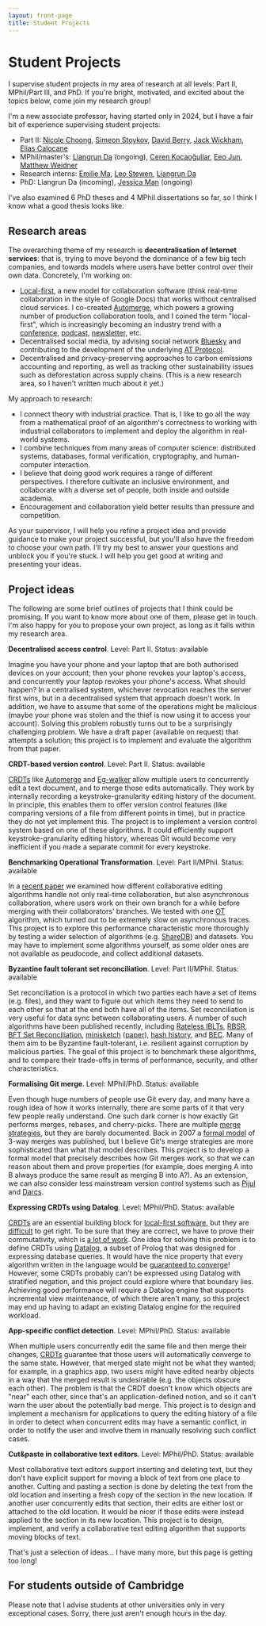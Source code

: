 ```yaml
---
layout: front-page
title: Student Projects
---
```


<h1>Student Projects</h1>

I supervise student projects in my area of research at all levels: Part II, MPhil/Part III, and PhD.
If you're bright, motivated, and excited about the topics below, come join my research group!

I'm a new associate professor, having started only in 2024, but I have a fair bit of experience
supervising student projects:

* Part II:
  [Nicole Choong](https://www.cl.cam.ac.uk/teaching/projects/archive/2023/nwyc2-dissertation.pdf),
  [Simeon Stoykov](https://www.cl.cam.ac.uk/teaching/projects/archive/2020/ss2476-dissertation.pdf),
  [David Berry](https://www.cst.cam.ac.uk/people/dgb37),
  [Jack Wickham](https://www.cl.cam.ac.uk/teaching/projects/archive/2019/jaw89-dissertation.pdf),
  [Elias Calocane](https://www.cl.cam.ac.uk/teaching/projects/archive/2018/ec581-dissertation.pdf)
* MPhil/master's:
  [Liangrun Da](https://liangrunda.com/) (ongoing),
  [Ceren Kocaoğullar](https://www.cl.cam.ac.uk/teaching/masters/projects/archive/1921/CerenKocaogullarProject.pdf),
  [Eeo Jun](https://www.cl.cam.ac.uk/teaching/masters/projects/archive/1921/JunEeoProject.pdf),
  [Matthew Weidner](https://mattweidner.com/assets/pdf/acs-dissertation.pdf)
* Research interns:
  [Emilie Ma](https://kewbi.sh/),
  [Leo Stewen](https://arxiv.org/abs/2404.11308),
  [Liangrun Da](https://arxiv.org/abs/2311.14007)
* PhD:
  Liangrun Da (incoming),
  [Jessica Man](https://www.cst.cam.ac.uk/people/psjm3) (ongoing)

I've also examined 6 PhD theses and 4 MPhil dissertations so far, so I think I know what a good
thesis looks like.

Research areas
--------------

The overarching theme of my research is **decentralisation of Internet services**: that is, trying
to move beyond the dominance of a few big tech companies, and towards models where users have better
control over their own data. Concretely, I'm working on:

* [Local-first](https://www.inkandswitch.com/local-first/), a new model for collaboration software
  (think real-time collaboration in the style of Google Docs) that works without centralised cloud
  services. I co-created [Automerge](https://automerge.org/), which powers a growing number of
  production collaboration tools, and I coined the term "local-first", which is increasingly
  becoming an industry trend with a [conference](https://www.localfirstconf.com/),
  [podcast](https://www.localfirst.fm/), [newsletter](https://www.localfirstnews.com/), etc.
* Decentralised social media, by advising social network [Bluesky](https://bsky.social/about) and
  contributing to the development of the underlying [AT Protocol](https://atproto.com/).
* Decentralised and privacy-preserving approaches to carbon emissions accounting and reporting, as
  well as tracking other sustainability issues such as deforestation across supply chains. (This is
  a new research area, so I haven't written much about it yet.)

My approach to research:

* I connect theory with industrial practice. That is, I like to go all the way from a mathematical
  proof of an algorithm's correctness to working with industrial collaborators to implement and
  deploy the algorithm in real-world systems.
* I combine techniques from many areas of computer science: distributed systems, databases, formal
  verification, cryptography, and human-computer interaction.
* I believe that doing good work requires a range of different perspectives. I therefore cultivate
  an inclusive environment, and collaborate with a diverse set of people, both inside and outside
  academia.
* Encouragement and collaboration yield better results than pressure and competition.

As your supervisor, I will help you refine a project idea and provide guidance to make your project
successful, but you'll also have the freedom to choose your own path. I'll try my best to answer
your questions and unblock you if you're stuck. I will help you get good at writing and presenting
your ideas.


Project ideas
-------------

The following are some brief outlines of projects that I think could be promising. If you want to
know more about one of them, please get in touch. I'm also happy for you to propose your own
project, as long as it falls within my research area.

**Decentralised access control**. Level: Part II. Status: available

Imagine you have your phone and your laptop that are both authorised devices on your account; then
your phone revokes your laptop's access, and concurrently your laptop revokes your phone's access.
What should happen? In a centralised system, whichever revocation reaches the server first wins, but
in a decentralised system that approach doesn't work. In addition, we have to assume that some of
the operations might be malicious (maybe your phone was stolen and the thief is now using it to
access your account). Solving this problem robustly turns out to be a surprisingly challenging
problem. We have a draft paper (available on request) that attempts a solution; this project is to
implement and evaluate the algorithm from that paper.

**CRDT-based version control**. Level: Part II. Status: available

[CRDTs](https://crdt.tech/) like [Automerge](https://automerge.org/) and
[Eg-walker](https://arxiv.org/abs/2409.14252) allow multiple users to concurrently edit a text
document, and to merge those edits automatically. They work by internally recording
a keystroke-granularity editing history of the document. In principle, this enables them to offer
version control features (like comparing versions of a file from different points in time), but in
practice they do not yet implement this. The project is to implement a version control system based
on one of these algorithms. It could efficiently support keystroke-granularity editing history,
whereas Git would become very inefficient if you made a separate commit for every keystroke.

**Benchmarking Operational Transformation**. Level: Part II/MPhil. Status: available

In a [recent paper](https://arxiv.org/abs/2409.14252) we examined how different collaborative
editing algorithms handle not only real-time collaboration, but also asynchronous collaboration,
where users work on their own branch for a while before merging with their collaborators' branches.
We tested with one [OT](https://en.wikipedia.org/wiki/Operational_transformation) algorithm, which
turned out to be extremely slow on asynchronous traces. This project is to explore this performance
characteristic more thoroughly by testing a wider selection of algorithms (e.g.
[ShareDB](https://github.com/share/sharedb)) and datasets. You may have to implement some algorithms
yourself, as some older ones are not available as peudocode, and collect additional datasets.

**Byzantine fault tolerant set reconciliation**. Level: Part II/MPhil. Status: available

Set reconciliation is a protocol in which two parties each have a set of items (e.g. files), and
they want to figure out which items they need to send to each other so that at the end both have all
of the items. Set reconciliation is very useful for data sync between collaborating users. A number
of such algorithms have been published recently, including
[Rateless IBLTs](https://arxiv.org/pdf/2402.02668),
[RBSR](https://logperiodic.com/rbsr.html),
[BFT Set Reconciliation](https://lsd.gnunet.org/lsd0003/),
[minisketch](https://github.com/sipa/minisketch) ([paper](https://arxiv.org/pdf/1905.10518)),
[hash history](https://oceanstore.cs.berkeley.edu/publications/papers/pdf/hh_icdcs03_kang.pdf), and
[BEC](https://arxiv.org/abs/2012.00472).
Many of them aim to be Byzantine fault-tolerant, i.e. resilient against corruption by malicious
parties. The goal of this project is to benchmark these algorithms, and to compare their trade-offs
in terms of performance, security, and other characteristics.

**Formalising Git merge**. Level: MPhil/PhD. Status: available

Even though huge numbers of people use Git every day, and many have a rough idea of how it works
internally, there are some parts of it that very few people really understand. One such dark corner
is how exactly Git performs merges, rebases, and cherry-picks. There are multiple
[merge strategies](https://git-scm.com/docs/merge-strategies), but they are barely documented. Back
in 2007 a [formal model](https://www.cis.upenn.edu/~bcpierce/papers/diff3-short.pdf) of 3-way merges
was published, but I believe Git's merge strategies are more sophisticated than what that model
describes. This project is to develop a formal model that precisely describes how Git merges work,
so that we can reason about them and prove properties (for example, does merging A into B always
produce the same result as merging B into A?). As an extension, we can also consider less mainstream
version control systems such as [Pijul](https://pijul.org/manual/theory.html) and
[Darcs](https://en.wikibooks.org/wiki/Understanding_Darcs/Patch_theory).

**Expressing CRDTs using Datalog**. Level: MPhil/PhD. Status: available

[CRDTs](https://crdt.tech/) are an essential building block for
[local-first software](https://www.inkandswitch.com/local-first/), but they are
[difficult](https://www.cl.cam.ac.uk/techreports/UCAM-CL-TR-969.pdf) to get right. To be sure that
they are correct, we have to prove their commutativity, which is
[a lot of work](https://dl.acm.org/doi/pdf/10.1145/3133933).
One idea for solving this problem is to define CRDTs using
[Datalog](https://columbiadb.github.io/files/papers/datalog.pdf), a subset of Prolog that was
designed for expressing database queries. It would have the nice property that every algorithm
written in the language would be
[guaranteed to converge](https://speakerdeck.com/ept/data-structures-as-queries-expressing-crdts-using-datalog)!
However, some CRDTs probably can't be expressed using Datalog with stratified negation, and this
project could explore where that boundary lies. Achieving good performance will require a Datalog
engine that supports incremental view maintenance, of which there aren't many, so this project may
end up having to adapt an existing Datalog engine for the required workload.

**App-specific conflict detection**. Level: MPhil/PhD. Status: available

When multiple users concurrently edit the same file and then merge their changes,
[CRDTs](https://crdt.tech/) guarantee that those users will automatically converge to the same
state. However, that merged state might not be what they wanted; for example, in a graphics app, two
users might have edited nearby objects in a way that the merged result is undesirable (e.g. the
objects obscure each other). The problem is that the CRDT doesn't know which objects are "near" each
other, since that's an application-defined notion, and so it can't warn the user about the
potentially bad merge. This project is to design and implement a mechanism for applications to query
the editing history of a file in order to detect when concurrent edits may have a semantic conflict,
in order to notify the user and involve them in manually resolving such conflict cases.

**Cut&paste in collaborative text editors**. Level: MPhil/PhD. Status: available

Most collaborative text editors support inserting and deleting text, but they don't have explicit
support for moving a block of text from one place to another. Cutting and pasting a section is done
by deleting the text from the old location and inserting a fresh copy of the section in the new
location. If another user concurrently edits that section, their edits are either lost or attached
to the old location. It would be nicer if those edits were instead applied to the section in its new
location. This project is to design, implement, and verify a collaborative text editing algorithm
that supports moving blocks of text.

That's just a selection of ideas... I have many more, but this page is getting too long!


For students outside of Cambridge
---------------------------------

Please note that I advise students at other universities only in very exceptional cases. Sorry,
there just aren't enough hours in the day.

